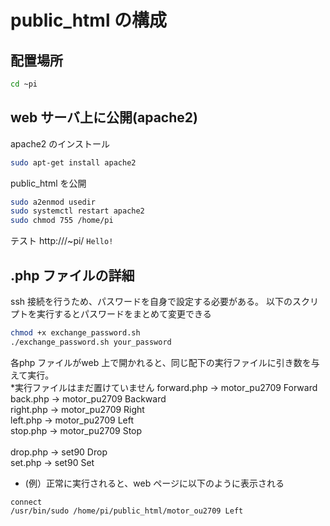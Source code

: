 # public_html の構成

## 配置場所
```bash
cd ~pi
```

## web サーバ上に公開(apache2)
apache2 のインストール
```bash
sudo apt-get install apache2
```
public_html を公開
```bash
sudo a2enmod usedir
sudo systemctl restart apache2
sudo chmod 755 /home/pi
```

テスト
http://<ip>/~pi/
`Hello!`

## .php ファイルの詳細
ssh 接続を行うため、パスワードを自身で設定する必要がある。
以下のスクリプトを実行するとパスワードをまとめて変更できる
```bash
chmod +x exchange_password.sh
./exchange_password.sh your_password
```

各php ファイルがweb 上で開かれると、同じ配下の実行ファイルに引き数を与えて実行。<br>
*実行ファイルはまだ置けていません
forward.php -> motor_pu2709 Forward<br>
back.php    -> motor_pu2709 Backward<br>
right.php   -> motor_pu2709 Right<br>
left.php    -> motor_pu2709 Left<br>
stop.php    -> motor_pu2709 Stop<br>
<br>
drop.php    -> set90 Drop<br>
set.php     -> set90 Set<br>

- (例）正常に実行されると、web ページに以下のように表示される<br>
```
connect
/usr/bin/sudo /home/pi/public_html/motor_ou2709 Left
```


